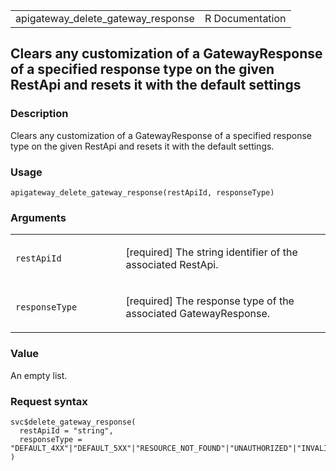 <table style="width: 100%;">
<tbody>
<tr class="odd">
<td>apigateway_delete_gateway_response</td>
<td style="text-align: right;">R Documentation</td>
</tr>
</tbody>
</table>

## Clears any customization of a GatewayResponse of a specified response type on the given RestApi and resets it with the default settings

### Description

Clears any customization of a GatewayResponse of a specified response
type on the given RestApi and resets it with the default settings.

### Usage

    apigateway_delete_gateway_response(restApiId, responseType)

### Arguments

<table>
<colgroup>
<col style="width: 35%" />
<col style="width: 65%" />
</colgroup>
<tbody>
<tr class="odd">
<td><code
id="apigateway_delete_gateway_response_:_restApiId">restApiId</code></td>
<td><p>[required] The string identifier of the associated
RestApi.</p></td>
</tr>
<tr class="even">
<td><code
id="apigateway_delete_gateway_response_:_responseType">responseType</code></td>
<td><p>[required] The response type of the associated
GatewayResponse.</p></td>
</tr>
</tbody>
</table>

### Value

An empty list.

### Request syntax

    svc$delete_gateway_response(
      restApiId = "string",
      responseType = "DEFAULT_4XX"|"DEFAULT_5XX"|"RESOURCE_NOT_FOUND"|"UNAUTHORIZED"|"INVALID_API_KEY"|"ACCESS_DENIED"|"AUTHORIZER_FAILURE"|"AUTHORIZER_CONFIGURATION_ERROR"|"INVALID_SIGNATURE"|"EXPIRED_TOKEN"|"MISSING_AUTHENTICATION_TOKEN"|"INTEGRATION_FAILURE"|"INTEGRATION_TIMEOUT"|"API_CONFIGURATION_ERROR"|"UNSUPPORTED_MEDIA_TYPE"|"BAD_REQUEST_PARAMETERS"|"BAD_REQUEST_BODY"|"REQUEST_TOO_LARGE"|"THROTTLED"|"QUOTA_EXCEEDED"|"WAF_FILTERED"
    )
